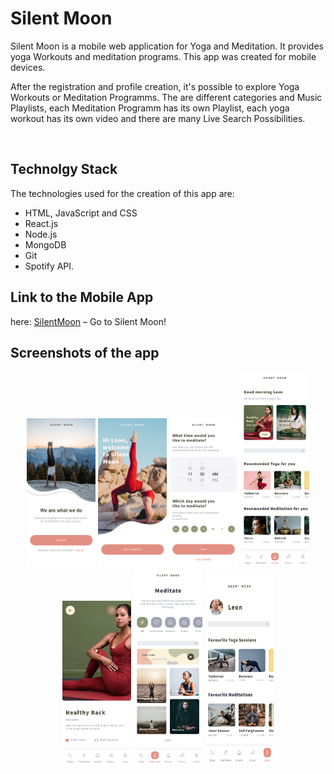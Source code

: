 # Silent Moon

Silent Moon is a mobile web application for Yoga and Meditation. It provides yoga Workouts and meditation programs.
This app was created for mobile devices. 

After the registration and profile creation, it's possible to explore Yoga Workouts or Meditation Programms. 
The are different categories and Music Playlists, each Meditation Programm has its own Playlist, each yoga workout has its own video and there are many Live Search Possibilities.

<br>

## Technolgy Stack 

The technologies used for the creation of this app are: 
- HTML, JavaScript and CSS
- React.js
- Node.js 
- MongoDB
- Git
- Spotify API.


## Link to the Mobile App

here: [SilentMoon](https://silent-moon-client.herokuapp.com/) – Go to Silent Moon!


## Screenshots of the app

<div align="center">
    <img src="./screenshots/Login.png" width="110" />
     <img src="./screenshots/Welcome.png" width="110" />
    <img src="./screenshots/Reminders.png" width="110" />
    <img src="./screenshots/Home.png" width="110" />
    <img src="./screenshots/Yoga Details.png" width="110" />
    <img src="./screenshots/Meditate.jpg" width="110" />
    <img src="./screenshots/Profile.png" width="110" height="300"/>
</div>




